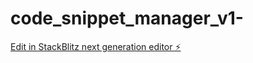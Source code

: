 # code_snippet_manager_v1-

[Edit in StackBlitz next generation editor ⚡️](https://stackblitz.com/~/github.com/micEngineer/code_snippet_manager_v1-)